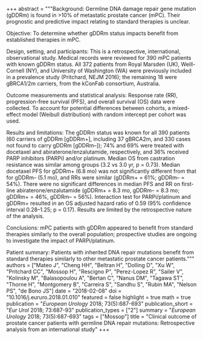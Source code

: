 +++
abstract = """Background: Germline DNA damage repair gene mutation (gDDRm) is found in >10% of metastatic prostate cancer (mPC). Their prognostic and predictive impact relating to standard therapies is unclear.

Objective: To determine whether gDDRm status impacts benefit from established therapies in mPC.

Design, setting, and participants: This is a retrospective, international, observational study. Medical records were reviewed for 390 mPC patients with known gDDRm status. All 372 patients from Royal Marsden (UK), Weill-Cornell (NY), and University of Washington (WA) were previously included in a prevalence study (Pritchard, NEJM 2016); the remaining 18 were gBRCA1/2m carriers, from the kConFab consortium, Australia.

Outcome measurements and statistical analysis: Response rate (RR), progression-free survival (PFS), and overall survival (OS) data were collected. To account for potential differences between cohorts, a mixed-effect model (Weibull distribution) with random intercept per cohort was used.

Results and limitations: The gDDRm status was known for all 390 patients (60 carriers of gDDRm [gDDRm+], including 37 gBRCA2m, and 330 cases not found to carry gDDRm [gDDRm–]); 74% and 69% were treated with docetaxel and abiraterone/enzalutamide, respectively, and 36% received PARP inhibitors (PARPi) and/or platinum. Median OS from castration resistance was similar among groups (3.2 vs 3.0 yr, p = 0.73). Median docetaxel PFS for gDDRm+ (6.8 mo) was not significantly different from that for gDDRm– (5.1 mo), and RRs were similar (gDDRm+ = 61%; gDDRm– = 54%). There were no significant differences in median PFS and RR on first-line abiraterone/enzalutamide (gDDRm+ = 8.3 mo, gDDRm– = 8.3 mo; gDDRm+ = 46%, gDDRm– = 56%). Interaction test for PARPi/platinum and gDDRm+ resulted in an OS adjusted hazard ratio of 0.59 (95% confidence interval 0.28–1.25; p = 0.17). Results are limited by the retrospective nature of the analysis.

Conclusions: mPC patients with gDDRm appeared to benefit from standard therapies similarly to the overall population; prospective studies are ongoing to investigate the impact of PARPi/platinum.

Patient summary: Patients with inherited DNA repair mutations benefit from standard therapies similarly to other metastatic prostate cancer patients."""
authors = ["Mateo J", "Cheng HH", "Beltran H", "Dolling D", "Xu W", "Pritchard CC", "Mossop H", "Rescigno P", "Perez-Lopez R", "Sailer V", "Kolinsky M", "Balasopoulou A", "Bertan C", "Nanus DM", "Tagawa ST", "Thorne H", "Montgomery B", "Carreira S", "Sandhu S", "Rubin MA", "Nelson PS", "de Bono JS"]
date = "2018-02-08"
doi = "10.1016/j.eururo.2018.01.010"
featured = false
highlight = true
math = true
publication = "*European Urology* 2018; 73(5):687-693"
publication_short = "*Eur Urol* 2018; 73:687-93"
publication_types = ["2"]
summary = "*European Urology* 2018; 73(5):687-693"
tags = ["Mossop"]
title = "Clinical outcome of prostate cancer patients with germline DNA repair mutations: Retrospective analysis from an international study"
+++
